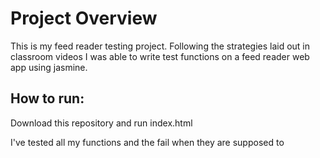 # Project Overview

This is my feed reader testing project. Following the strategies laid out in classroom videos I was able to write test functions on a feed reader web app using jasmine.


## How to run:

Download this repository and run index.html

I've tested all my functions and the fail when they are supposed to

